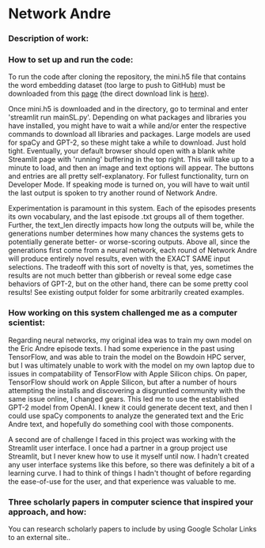 # Network Andre 


### Description of work:


### How to set up and run the code:

To run the code after cloning the repository, the mini.h5 file that contains 
the word embedding dataset (too large to push to GitHub) must be downloaded 
from this [page](https://github.com/commonsense/conceptnet-numberbatch) (the 
direct download link is [here](http://conceptnet.s3.amazonaws.com/precomputed-data/2016/numberbatch/19.08/mini.h5)).

Once mini.h5 is downloaded and in the directory, go to terminal and enter 
'streamlit run mainSL.py'. Depending on what packages and libraries you 
have installed, you might have to wait a while and/or enter the 
respective commands to download all libraries and packages. Large models are 
used for spaCy and GPT-2, so these might take a while to download. Just hold 
tight. Eventually, your default browser should open with a blank white 
Streamlit page with 'running' buffering in the top right. This will take up to 
a minute to load, and then an image and text options will appear. The buttons 
and entries are all pretty self-explanatory. For fullest functionality, turn 
on Developer Mode. If speaking mode is turned on, you will have to wait until 
the last output is spoken to try another round of Network Andre. 

Experimentation is paramount in this system. Each of the episodes presents its 
own vocabulary, and the last episode .txt groups all of them together. Further, 
the text_len directly impacts how long the outputs will be, while the 
generations number determines how many chances the systems gets to potentially 
generate better- or worse-scoring outputs. Above all, since the generations 
first come from a neural network, each round of Network Andre will 
produce entirely novel results, even with the EXACT SAME input selections. The 
tradeoff with this sort of novelty is that, yes, sometimes the results are not 
much better than gibberish or reveal some edge case behaviors of GPT-2, but on
the other hand, there can be some pretty cool results! See existing output 
folder for some arbitrarily created examples. 

### How working on this system challenged me as a computer scientist:

Regarding neural networks, my original idea was to train my own model on the
Eric Andre episode texts. I had some experience in the past using TensorFlow, 
and was able to train the model on the Bowdoin HPC server, but I was 
ultimately unable to work with the model on my own laptop due to issues in 
compatability of TensorFlow with Apple Silicon chips. On paper, TensorFlow 
should work on Apple Silicon, but after a number of hours attempting the 
installs and discovering a disgruntled community with the same issue online, I 
changed gears. This led me to use the established GPT-2 model from OpenAI. I 
knew it could generate decent text, and then I could use spaCy components to 
analyze the generated text and the Eric Andre text, and hopefully do something 
cool with those components. 

A second are of challenge I faced in this project was working with the 
Streamlit user interface. I once had a partner in a group project use 
Streamlit, but I never knew how to use it myself until now. I hadn't created 
any user interface systems like this before, so there was definitely a bit of 
a learning curve. I had to think of things I hadn't thought of before regarding 
the ease-of-use for the user, and that experience was valuable to me. 


### Three scholarly papers in computer science that inspired your approach, and how:

  You can research scholarly papers to include by using Google Scholar Links to an external site..



